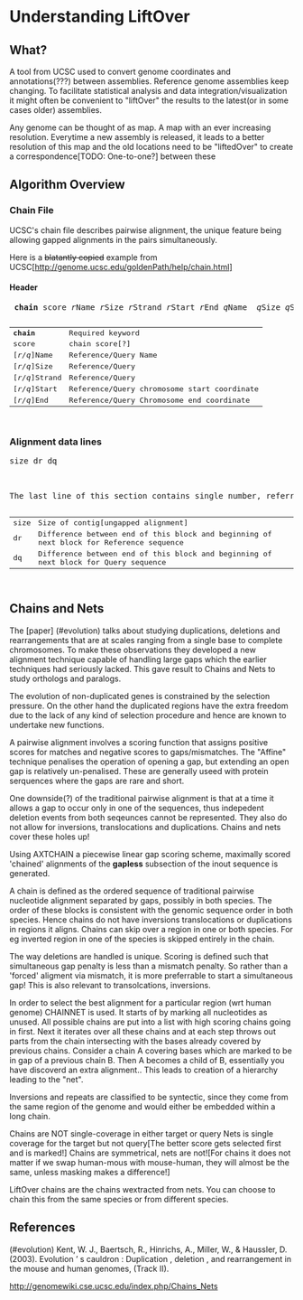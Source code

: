 Understanding LiftOver
========================

## What?

A tool from UCSC used to convert genome coordinates and annotations(???) between assemblies. Reference genome assemblies keep changing. To facilitate statistical analysis and data integration/visualization it might often be convenient to "liftOver" the results to the latest(or in some cases older) assemblies.

Any genome can be thought of as map. A map with an ever increasing resolution. Everytime a new assembly is released, it leads to a better resolution of this map and the old locations need to be "liftedOver" to create a correspondence[TODO: One-to-one?] between these


## Algorithm Overview

### Chain File

UCSC's chain file describes pairwise alignment, the unique feature being allowing gapped alignments in the pairs simultaneously.

Here is a ~~blatantly copied~~ example from UCSC[http://genome.ucsc.edu/goldenPath/help/chain.html]

#### Header
<pre>
 <b>chain</b> score <i>r</i>Name <i>r</i>Size <i>r</i>Strand <i>r</i>Start <i>r</i>End <i>q</i>Name <i> q</i>Size <i>q</i>Strand <i>q</i>Start <i>q</i>End id 
</pre>

<pre>
<table>
    <tr><td><b>chain</b></td><td>Required keyword</td></tr>
    <tr><td>score</td><td>chain score[?]</td></tr>
    <tr><td>[<i>r/q</i>]Name</td><td>Reference/Query Name</td></tr>
    <tr><td>[<i>r/q</i>]Size</td><td>Reference/Query </td></tr>
    <tr><td>[<i>r/q</i>]Strand</td><td>Reference/Query </td></tr>
    <tr><td>[<i>r/q</i>]Start</td><td>Reference/Query chromosome start coordinate </td></tr>
    <tr><td>[<i>r/q</i>]End</td><td>Reference/Query  Chromosome end coordinate</td></tr>
   </table>
</pre>


### Alignment data lines

<pre>
size dr dq
</pre>

<pre>
<table>
<tr><td>size </td><td>Size of contig[ungapped alignment]</td></tr>
<tr><td>dr</td><td>Difference between end of this block and beginning of next block for Reference sequence</td></tr>
<tr><td>dq</td><td>Difference between end of this block and beginning of next block for Query sequence</td></tr>

The last line of this section contains single number, referring to the size of the last block.

</table>
</pre>
## Chains and Nets

The [paper] (#evolution) talks about studying duplications, deletions and rearrangements that are at scales ranging from a single base to complete chromosomes. To make these observations they developed a new alignment technique capable of handling large gaps which the earlier techniques had seriously lacked. This gave result to Chains and Nets to study orthologs and paralogs.

The evolution of non-duplicated genes is constrained by the selection pressure. On the other hand the duplicated regions have the extra freedom due to the lack of any kind of selection procedure  and hence are known to undertake new functions.


A pairwise alignment involves a scoring function that assigns positive scores for matches and negative scores to gaps/mismatches. The "Affine" technique penalises the operation of opening a gap, but extending an open gap is relatively un-penalised. These are generally useed with protein serquences where the gaps are rare and short.

One downside(?) of the traditional pairwise alignment is that at a time it allows a gap to occur only in one of the sequences, thus indepedent deletion events from both seqeunces cannot be represented. They also do not allow for inversions, translocations and duplications. Chains and nets cover these holes up!

Using AXTCHAIN a  piecewise linear gap scoring scheme, maximally scored 'chained' alignments of the **gapless** subsection of the inout sequence is generated.


A chain is defined as the ordered sequence of traditional pairwise nucleotide alignment separated by gaps, possibly in both species. The order of these blocks is consistent with the genomic sequence order in both species. Hence chains do not have inversions translocations or duplications in regions it aligns. Chains can skip over a region in one or both species. For eg inverted region in one of the species is skipped entirely in the chain.

The way deletions are handled is unique. Scoring is defined such that simultaneous gap penalty is less than a mismatch penalty. So rather than a 'forced' aligment via mismatch, it is more preferrable to start a simultaneous gap! This is also relevant to transolcations, inversions.

In order to select the best alignment for a particular region (wrt human genome) CHAINNET is used. It starts of by marking all nucleotides as unused. All possible chains are put into a list with high scoring chains going in first. Next it iterates over all these chains and at each step throws out parts from the chain intersecting with the bases already covered by previous chains. Consider a chain A covering bases which are marked to be in gap of a previous chain B. Then A becomes a child of B, essentially you have discoverd an extra alignment.. This leads to creation of a hierarchy leading to the "net".

Inversions and repeats are classified to be syntectic, since they come from the same region of the genome and would either be embedded within a long chain.

Chains are NOT single-coverage in either target or query
Nets is single coverage for the target but not query[The better score gets selected first and is marked!]
Chains are symmetrical, nets are not![For chains it does not matter if we swap human-mous with mouse-human, they will almost be the same, unless masking makes a difference!]


LiftOver chains are the chains wextracted from nets. You can choose to chain this from the same species or from different species.















## References
(#evolution) Kent, W. J., Baertsch, R., Hinrichs, A., Miller, W., & Haussler, D. (2003). Evolution ’ s cauldron : Duplication , deletion , and rearrangement in the mouse and human genomes, (Track II).

http://genomewiki.cse.ucsc.edu/index.php/Chains_Nets